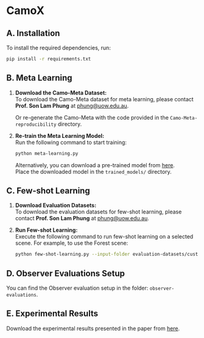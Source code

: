 
# CamoX

## A. Installation

To install the required dependencies, run:

```bash
pip install -r requirements.txt
```

## B. Meta Learning

1. **Download the Camo-Meta Dataset:**  
   To download the Camo-Meta dataset for meta learning, please contact **Prof. Son Lam Phung** at [phung@uow.edu.au](mailto:phung@uow.edu.au).

   Or re-generate the Camo-Meta with the code provided in the `Camo-Meta-reproducibility` directory.
   
1. **Re-train the Meta Learning Model:**  
   Run the following command to start training:

   ```bash
   python meta-learning.py
   ```

   Alternatively, you can download a pre-trained model from [here](https://uowmailedu-my.sharepoint.com/:u:/g/personal/ttpn997_uowmail_edu_au/EYDwMNusqgRKq29ICeSs6jABFQRxMfR7j1WMGBjNz6jJTA?e=8DLFVl).  
   Place the downloaded model in the `trained_models/` directory.

## C. Few-shot Learning

1. **Download Evaluation Datasets:**  
   To download the evaluation datasets for few-shot learning, please contact **Prof. Son Lam Phung** at [phung@uow.edu.au](mailto:phung@uow.edu.au).

2. **Run Few-shot Learning:**  
   Execute the following command to run few-shot learning on a selected scene. For example, to use the Forest scene:

   ```bash
   python few-shot-learning.py --input-folder evaluation-datasets/custom-dataset/forest
   ```

## D. Observer Evaluations Setup
   You can find the Observer evaluation setup in the folder: `observer-evaluations`.

## E. Experimental Results

   Download the experimental results presented in the paper from [here](https://uowmailedu-my.sharepoint.com/:u:/g/personal/ttpn997_uowmail_edu_au/EaNjxqNJHy9In1jvPD0bENAB3yvtKyw6jzdciwjWVpOGAA?e=2p0dJE).
